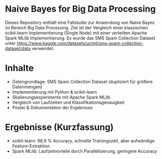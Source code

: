 # Naive Bayes for Big Data Processing

Dieses Repository enthält eine Fallstudie zur Anwendung von Naive Bayes im Bereich Big Data Processing. Ziel ist der Vergleich einer klassischen scikit-learn Implementierung (Single Node) mit einer verteilten Apache Spark MLlib Implementierung. Es wurde das SMS Spam Collection Dataset unter https://www.kaggle.com/datasets/uciml/sms-spam-collection-dataset/data verwendet. 

# Inhalte

- Datengrundlage: SMS Spam Collection Dataset (dupliziert für größere Datenmengen)
- Implementierung mit Python & scikit-learn
- Skalierungsexperimente mit Apache Spark MLlib
- Vergleich von Laufzeiten und Klassifikationsgenauigkeit
- Poster & Dokumentation der Ergebnisse

# Ergebnisse (Kurzfassung)
- scikit-learn: 98,9 % Accuracy, schnelle Trainingszeit, aber aufwändige Feature-Extraktion
- Spark MLlib: Laufzeitvorteile durch Parallelisierung, geringere Accuracy
